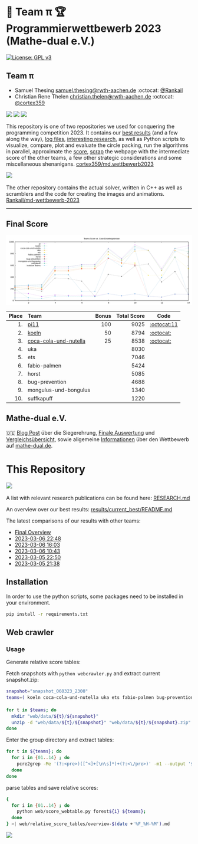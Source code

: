 # :1st_place_medal: Team π :trophy: Programmierwettbewerb 2023 (Mathe-dual e.V.)

[![License: GPL v3](https://img.shields.io/badge/License-GPLv3-blue.svg)](https://www.gnu.org/licenses/gpl-3.0)

## Team π
  - Samuel Thesing [samuel.thesing@rwth-aachen.de](mailto:samuel.thesing@rwth-aachen.de) :octocat: [@Rankail](https://github.com/Rankail)
  - Christian Rene Thelen [christian.thelen@rwth-aachen.de](mailto:christian.thelen@rwth-aachen.de) :octocat: [@cortex359](https://github.com/cortex359)


![](https://img.shields.io/badge/Python-FFD43B?style=for-the-badge&logo=python&logoColor=blue)
![](https://img.shields.io/badge/Numpy-777BB4?style=for-the-badge&logo=numpy&logoColor=white)
![](https://img.shields.io/badge/SciPy-654FF0?style=for-the-badge&logo=SciPy&logoColor=white)


This repository is one of two repositories we used for conquering the programming competition 2023.
It contains our [best results](results/current_best/README.md) (and a few along the way), [log files](execute/logs), [interesting research](RESEARCH.md), as well as Python scripts to visualize, compare, plot and evaluate the circle packing, run the algorithms in parallel, approximate the [score](scoring/SCORE.md), [scrap](#web-crawler) the webpage with the intermediate score of the other teams, a few other strategic considerations and some miscellaneous shenanigans. [cortex359/md.wettbewerb2023][1]


![](https://img.shields.io/badge/C%2B%2B-00599C?style=for-the-badge&logo=c%2B%2B&logoColor=white)

The other repository contains the actual solver, written in C++ as well as scramblers and the code for creating the images and animations. [Rankail/md-wettbewerb-2023][11]

---

## Final Score
[![](media/scores.png)](https://wettbewerb.mathe-dual.de/)

| Place | Team                       | Bonus | Total Score | Code               |
| ----: | :------------------------- | ----: | ----------: | ------------------ |
|    1. | [pi][1][11]                |   100 |        9025 | [:octocat:][1][11] |
|    2. | [koeln][2]                 |    50 |        8794 | [:octocat:][2]     |
|    3. | [coca-cola-und-nutella][3] |    25 |        8538 | [:octocat:][3]     |
|    4. | uka                        |       |        8030 |                    |
|    5. | ets                        |       |        7046 |                    |
|    6. | fabio-palmen               |       |        5424 |                    |
|    7. | horst                      |       |        5085 |                    |
|    8. | bug-prevention             |       |        4688 |                    |
|    9. | mongulus-und-bongulus      |       |        1340 |                    |
|   10. | suffkapuff                 |       |        1220 |                    |

[1]: https://github.com/cortex359/md.wettbewerb2023
[11]: https://github.com/Rankail/md-wettbewerb-2023
[2]: https://github.com/JoJoCheck/Programmierwettbewerb-Team-Koeln
[3]: https://github.com/Dekay21/MatheDualWettbewerb_C-N

## Mathe-dual e.V.

:de: [Blog Post](https://mathe-dual.de/index.php/2-uncategorised/52-siegerehrung-und-preisverleihung-programmierwettbewerb-2023) über die Siegerehrung, [Finale Auswertung](https://wettbewerb.mathe-dual.de/)
und [Vergleichsübersicht](https://wettbewerb.mathedual.de/index_main.html),
sowie allgemeine [Informationen](https://www.mathe-dual.de/index.php/wettbewerb-link) über den Wettbewerb auf [mathe-dual.de](https://www.mathe-dual.de).


# This Repository

[![](https://img.shields.io/badge/GitHub-100000?style=for-the-badge&logo=github&logoColor=white)](https://github.com/cortex359/md.wettbewerb2023)

A list with relevant research publications can be found here: [RESEARCH.md](RESEARCH.md)

An overview over our best results: [results/current_best/README.md](results/current_best/README.md)

The latest comparisons of our results with other teams:
- [Final Overview](web/relative_score_tables/overview-final.md)
- [2023-03-06 22:48](web/relative_score_tables/overview-2023-03-06_22-48.md)
- [2023-03-06 16:03](web/relative_score_tables/overview-2023-03-06_16-03.md)
- [2023-03-06 10:43](web/relative_score_tables/overview-2023-03-06_10-43.md)
- [2023-03-05 22:50](web/relative_score_tables/overview-2023-03-05_22-50.md)
- [2023-03-05 21:38](web/relative_score_tables/overview-2023-03-05_21-38.md)


## Installation

In order to use the python scripts, some packages need to be installed in your environment.

```zsh
pip install -r requirements.txt
```

## Web crawler

### Usage
Generate relative score tables:

Fetch snapshots with `python webcrawler.py` and extract current snapshot.zip:

```zsh
snapshot="snapshot_060323_2300"
teams=( koeln coca-cola-und-nutella uka ets fabio-palmen bug-prevention horst )

for t in $teams; do
  mkdir "web/data/${t}/${snapshot}"
  unzip -d "web/data/${t}/${snapshot}" "web/data/${t}/${snapshot}.zip"
done
```

Enter the group directory and extract tables:

```zsh
for t in ${teams}; do
  for i in {01..14} ; do
    pcre2grep -Me '(?:<pre>)([^<]+[\n\s]*)+(?:<\/pre>)' -m1 --output '$1' web/data/${t}/${snapshot}/forest${i}.txt.html >| web/data/${t}/${t}.forest${i}.table
  done
done
```

parse tables and save relative scores:

```zsh
{
  for i in {01..14} ; do
    python web/score_webtable.py forest${i} ${teams};
  done
} >| web/relative_score_tables/overview-$(date +'%F_%H-%M').md
```
![](https://forthebadge.com/images/badges/works-on-my-machine.svg)
